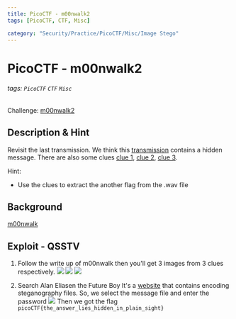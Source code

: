 ```yaml
---
title: PicoCTF - m00nwalk2
tags: [PicoCTF, CTF, Misc]

category: "Security/Practice/PicoCTF/Misc/Image Stego"
---
```


# PicoCTF - m00nwalk2
<!-- more -->
###### tags: `PicoCTF` `CTF` `Misc`
Challenge: [m00nwalk2](https://play.picoctf.org/practice?category=4&page=3)

## Description & Hint
Revisit the last transmission. We think this [transmission](https://jupiter.challenges.picoctf.org/static/a33c9e5dae30c560704e6f2ffaba35c7/message.wav) contains a hidden message. There are also some clues [clue 1](https://jupiter.challenges.picoctf.org/static/a33c9e5dae30c560704e6f2ffaba35c7/clue1.wav), [clue 2](https://jupiter.challenges.picoctf.org/static/a33c9e5dae30c560704e6f2ffaba35c7/clue2.wav), [clue 3](https://jupiter.challenges.picoctf.org/static/a33c9e5dae30c560704e6f2ffaba35c7/clue3.wav).

Hint:
* Use the clues to extract the another flag from the .wav file


## Background
[m00nwalk](/rrUS4fS8QxicWvvjqziIqg)

## Exploit - QSSTV
1. Follow the write up of m00nwalk then you'll get 3 images from 3 clues respectively.
![](https://i.imgur.com/Vq8ciM2.png)
![](https://i.imgur.com/Y5nS8wS.png)
![](https://i.imgur.com/C0xk8YL.png)

2. Search Alan Eliasen the Future Boy
It's a [website](https://futureboy.us/) that contains encoding steganography files.
So, we select the message file and enter the password
![](https://i.imgur.com/dx3zsVj.png)
Then we got the flag
`picoCTF{the_answer_lies_hidden_in_plain_sight}`